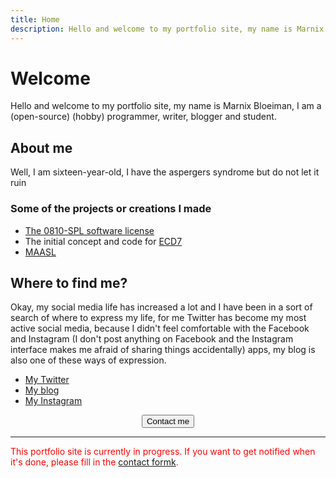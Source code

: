 ```yaml
---
title: Home
description: Hello and welcome to my portfolio site, my name is Marnix Bloeiman, I am a (open-source) (hobby) programmer, writer, blogger and student.
---
```


# Welcome

Hello and welcome to my portfolio site, my name is Marnix Bloeiman, I am a (open-source) (hobby) programmer, writer, blogger and student.

## About me

Well, I am sixteen-year-old, I have the aspergers syndrome but do not let it ruin 

### Some of the projects or creations I made
- [The 0810-SPL software license](https://github.com/Marnix0810/0810-SPL)
- The initial concept and code for [ECD7](https://software0810.wordpress.com/products/encryptcompressmydrive7/)
- [MAASL](https://marnix0810.github.io/MAASL-scriptinglanguage/)



## Where to find me?

Okay, my social media life has increased a lot and I have been in a sort of search of where to express my life, for me Twitter has become my most active social media, because I didn't feel comfortable with the Facebook and Instagram (I don't post anything on Facebook and the Instagram interface makes me afraid of sharing things accidentally) apps, my blog is also one of these ways of expression.

- [My Twitter](https://twitter.com/Marnix_B)
- [My blog](https://theblogbymb.wordpress.com/)
- [My Instagram](https://www.instagram.com/Marnix0810/)

<center><a href="https://marnix0810.github.io/contact/"><button>Contact me</button></a></center>






<div><hr><font color="red">This portfolio site is currently in progress. If you want to get notified when it's done, please fill in the <a href="https://marnix0810.github.io/contact/">contact formk</a>.</font></div>
